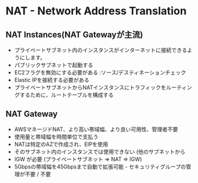 # NAT - Network Address Translation 
## NAT Instances(NAT Gatewayが主流)
- プライベートサブネット内のインスタンスがインターネットに接続できるようにします。
- パブリックサブネットで起動する
- EC2フラグを無効にする必要がある :ソース/デスティネーションチェック
- Elastic IPを接続する必要がある
- プライベートサブネットからNATインスタンスにトラフィックをルーティングするために、ルートテーブルを構成する

## NAT Gateway
- AWSマネージドNAT、より高い帯域幅、より良い可用性、管理者不要
- 使用量と帯域幅を時間単位で支払う
- NATは特定のAZで作成され、EIPを使用
- そのサブネット内のインスタンスでは使用できない
 (他のサブネットから 
- IGW が必要 (プライベートサブネット => NAT => IGW)
- 5Gbpsの帯域幅を45Gbpsまで自動で拡張可能 - セキュリティグループの管理が不要 / 不要